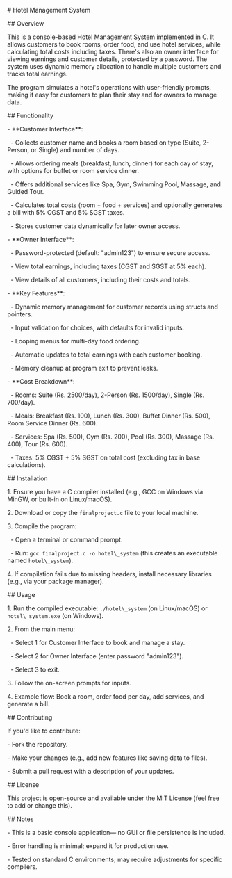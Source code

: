 \# Hotel Management System



\## Overview

This is a console-based Hotel Management System implemented in C. It allows customers to book rooms, order food, and use hotel services, while calculating total costs including taxes. There's also an owner interface for viewing earnings and customer details, protected by a password. The system uses dynamic memory allocation to handle multiple customers and tracks total earnings.



The program simulates a hotel's operations with user-friendly prompts, making it easy for customers to plan their stay and for owners to manage data.



\## Functionality

\- \*\*Customer Interface\*\*:

&nbsp; - Collects customer name and books a room based on type (Suite, 2-Person, or Single) and number of days.

&nbsp; - Allows ordering meals (breakfast, lunch, dinner) for each day of stay, with options for buffet or room service dinner.

&nbsp; - Offers additional services like Spa, Gym, Swimming Pool, Massage, and Guided Tour.

&nbsp; - Calculates total costs (room + food + services) and optionally generates a bill with 5% CGST and 5% SGST taxes.

&nbsp; - Stores customer data dynamically for later owner access.



\- \*\*Owner Interface\*\*:

&nbsp; - Password-protected (default: "admin123") to ensure secure access.

&nbsp; - View total earnings, including taxes (CGST and SGST at 5% each).

&nbsp; - View details of all customers, including their costs and totals.



\- \*\*Key Features\*\*:

&nbsp; - Dynamic memory management for customer records using structs and pointers.

&nbsp; - Input validation for choices, with defaults for invalid inputs.

&nbsp; - Looping menus for multi-day food ordering.

&nbsp; - Automatic updates to total earnings with each customer booking.

&nbsp; - Memory cleanup at program exit to prevent leaks.



\- \*\*Cost Breakdown\*\*:

&nbsp; - Rooms: Suite (Rs. 2500/day), 2-Person (Rs. 1500/day), Single (Rs. 700/day).

&nbsp; - Meals: Breakfast (Rs. 100), Lunch (Rs. 300), Buffet Dinner (Rs. 500), Room Service Dinner (Rs. 600).

&nbsp; - Services: Spa (Rs. 500), Gym (Rs. 200), Pool (Rs. 300), Massage (Rs. 400), Tour (Rs. 600).

&nbsp; - Taxes: 5% CGST + 5% SGST on total cost (excluding tax in base calculations).



\## Installation

1\. Ensure you have a C compiler installed (e.g., GCC on Windows via MinGW, or built-in on Linux/macOS).

2\. Download or copy the `finalproject.c` file to your local machine.

3\. Compile the program:

&nbsp;  - Open a terminal or command prompt.

&nbsp;  - Run: `gcc finalproject.c -o hotel\_system` (this creates an executable named `hotel\_system`).

4\. If compilation fails due to missing headers, install necessary libraries (e.g., via your package manager).



\## Usage

1\. Run the compiled executable: `./hotel\_system` (on Linux/macOS) or `hotel\_system.exe` (on Windows).

2\. From the main menu:

&nbsp;  - Select 1 for Customer Interface to book and manage a stay.

&nbsp;  - Select 2 for Owner Interface (enter password "admin123").

&nbsp;  - Select 3 to exit.

3\. Follow the on-screen prompts for inputs.

4\. Example flow: Book a room, order food per day, add services, and generate a bill.



\## Contributing

If you'd like to contribute:

\- Fork the repository.

\- Make your changes (e.g., add new features like saving data to files).

\- Submit a pull request with a description of your updates.



\## License

This project is open-source and available under the MIT License (feel free to add or change this).



\## Notes

\- This is a basic console application— no GUI or file persistence is included.

\- Error handling is minimal; expand it for production use.

\- Tested on standard C environments; may require adjustments for specific compilers.



